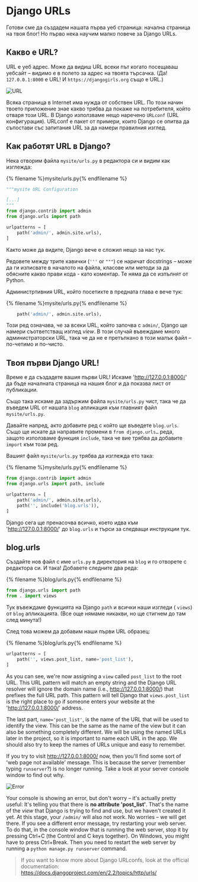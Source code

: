 # Django URLs

Готови сме да създадем нашата първа уеб страница: начална страница на твоя блог! Но първо нека научим малко повече за Django URLs.

## Какво е URL?

URL е уеб адрес. Може да видиш URL всеки път когато посещаваш уебсайт – видимо е в полето за адрес на твоята търсачка. (Да! `127.0.0.1:8000` е URL! И `https://djangogirls.org` също е URL.)

![URL](images/url.png)

Всяка страница в Internet има нужда от собствен URL. По този начин твоето приложение знае какво трябва да покаже на потребителя, който отваря този URL. В Django използваме нещо наречено `URLconf` (URL конфигурация). URLconf е пакет от примери, които Django се опитва да съпостави със запитания URL за да намери правилния изглед.

## Как работят URL в Django?

Нека отворим файла `mysite/urls.py` в редактора си и видим как изглежда:

{% filename %}mysite/urls.py{% endfilename %}

```python
"""mysite URL Configuration

[...]
"""
from django.contrib import admin
from django.urls import path

urlpatterns = [
    path('admin/', admin.site.urls),
]
```

Както може да видите, Django вече е сложил нещо за нас тук.

Редовете между трите кавички (`'''` or `"""`) се наричат docstrings – може да ги изписвате в началото на файла, класове или методи за да обясните какво прави кода - като коментар. Те няма да се изпълнят от Python.

Администртивния URL, който посетихте в предната глава е вече тук:

{% filename %}mysite/urls.py{% endfilename %}

```python
    path('admin/', admin.site.urls),
```

Този ред означава, че за всеки URL, който започва с `admin/`, Django ще намери съответстващ изглед *view*. В този случай въвеждаме много администраторски URL, така че да не е претъпкано в този малък файл – по-четимо и по-чисто.

## Твоя първи Django URL!

Време е да създадете вашия първи URL! Искаме 'http://127.0.0.1:8000/' да бъде началната страница на нашия блог и да показва лист от публикации.

Също така искаме да задържим файла `mysite/urls.py` чист, така че да въведем URL от нашата `blog` апликация към главният файл `mysite/urls.py`.

Давайте напред, акто добавите ред с който ще въведете `blog.urls`. Също ще искате да направите промени в `from django.urls…` реда, защото използваме функция `include`, така че вие трябва да добавите `import` към този ред.

Вашият файл `mysite/urls.py` трябва да изглежда ето така:

{% filename %}mysite/urls.py{% endfilename %}

```python
from django.contrib import admin
from django.urls import path, include

urlpatterns = [
    path('admin/', admin.site.urls),
    path('', include('blog.urls')),
]
```

Django сега ще пренасочва всичко, което идва към 'http://127.0.0.1:8000/' до `blog.urls` и търси за следващи инструкции тук.

## blog.urls

Създайте нов файл с име `urls.py` в директория на `blog` и го отворете с редактора си. И така! Добавете следните два реда:

{% filename %}blog/urls.py{% endfilename %}

```python
from django.urls import path
from . import views
```

Тук въвеждаме функцията на Django `path` и всички наши изгледи ( `views`) от `blog` апликацията. (Все още нямаме никакви, но ще стигнем до там след минута!)

След това можем да добавим наши първи URL образец:

{% filename %}blog/urls.py{% endfilename %}

```python
urlpatterns = [
    path('', views.post_list, name='post_list'),
]
```

As you can see, we're now assigning a `view` called `post_list` to the root URL. This URL pattern will match an empty string and the Django URL resolver will ignore the domain name (i.e., http://127.0.0.1:8000/) that prefixes the full URL path. This pattern will tell Django that `views.post_list` is the right place to go if someone enters your website at the 'http://127.0.0.1:8000/' address.

The last part, `name='post_list'`, is the name of the URL that will be used to identify the view. This can be the same as the name of the view but it can also be something completely different. We will be using the named URLs later in the project, so it is important to name each URL in the app. We should also try to keep the names of URLs unique and easy to remember.

If you try to visit http://127.0.0.1:8000/ now, then you'll find some sort of 'web page not available' message. This is because the server (remember typing `runserver`?) is no longer running. Take a look at your server console window to find out why.

![Error](images/error1.png)

Your console is showing an error, but don't worry – it's actually pretty useful: It's telling you that there is **no attribute 'post_list'**. That's the name of the *view* that Django is trying to find and use, but we haven't created it yet. At this stage, your `/admin/` will also not work. No worries – we will get there. If you see a different error message, try restarting your web server. To do that, in the console window that is running the web server, stop it by pressing Ctrl+C (the Control and C keys together). On Windows, you might have to press Ctrl+Break. Then you need to restart the web server by running a `python manage.py runserver` command.

> If you want to know more about Django URLconfs, look at the official documentation: https://docs.djangoproject.com/en/2.2/topics/http/urls/